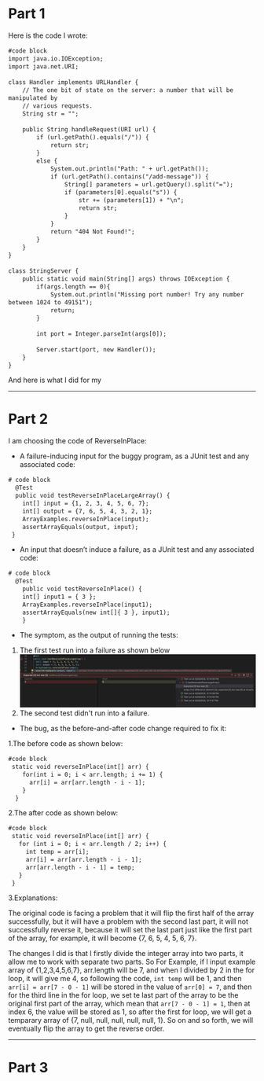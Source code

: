 # Part 1
Here is the code I wrote:
```
#code block
import java.io.IOException;
import java.net.URI;

class Handler implements URLHandler {
    // The one bit of state on the server: a number that will be manipulated by
    // various requests.
    String str = "";

    public String handleRequest(URI url) {
        if (url.getPath().equals("/")) {
            return str;
        } 
        else {
            System.out.println("Path: " + url.getPath());
            if (url.getPath().contains("/add-message")) {
                String[] parameters = url.getQuery().split("=");
                if (parameters[0].equals("s")) {
                    str += (parameters[1]) + "\n";
                    return str;
                }
            }
            return "404 Not Found!";
        }
    }
}

class StringServer {
    public static void main(String[] args) throws IOException {
        if(args.length == 0){
            System.out.println("Missing port number! Try any number between 1024 to 49151");
            return;
        }

        int port = Integer.parseInt(args[0]);

        Server.start(port, new Handler());
    }
}
```
And here is what I did for my 

---
# Part 2
I am choosing the code of ReverseInPlace:

* A failure-inducing input for the buggy program, as a JUnit test and any associated code:
```
# code block
  @Test
  public void testReverseInPlaceLargeArray() {
    int[] input = {1, 2, 3, 4, 5, 6, 7};
    int[] output = {7, 6, 5, 4, 3, 2, 1};
    ArrayExamples.reverseInPlace(input);
    assertArrayEquals(output, input);
 }
```
* An input that doesn’t induce a failure, as a JUnit test and any associated code:
```
# code block
  @Test 
	public void testReverseInPlace() {
    int[] input1 = { 3 };
    ArrayExamples.reverseInPlace(input1);
    assertArrayEquals(new int[]{ 3 }, input1);
	}
```
* The symptom, as the output of running the tests:
1. The first test run into a failure as shown below
![Image](symptom.jpg)
2. The second test didn't run into a failure.
* The bug, as the before-and-after code change required to fix it:

1.The before code as shown below:
```
#code block
 static void reverseInPlace(int[] arr) {
    for(int i = 0; i < arr.length; i += 1) {
      arr[i] = arr[arr.length - i - 1];
    }
  }
```
2.The after code as shown below:
```
#code block
 static void reverseInPlace(int[] arr) {
   for (int i = 0; i < arr.length / 2; i++) {
     int temp = arr[i];
     arr[i] = arr[arr.length - i - 1];
     arr[arr.length - i - 1] = temp;
   }
 }
```

3.Explanations:

The original code is facing a problem that it will flip the first half of the array successfully, but it will have a problem with the second last part, it will not successfully reverse it, because it will set the last part just like the first part of the array, for example, it will become {7, 6, 5, 4, 5, 6, 7}.

The changes I did is that I firstly divide the integer array into two parts, it allow me to work with separate two parts. 
So For Example, if I input example array of {1,2,3,4,5,6,7}, arr.length will be 7, and when I divided by 2 in the for loop, it will give me 4, so following the code, ```int temp``` will be 1, and then ```arr[i] = arr[7 - 0 - 1]``` will be stored in the value of ```arr[0] = 7```, and then for the third line in the for loop, we set te last part of the array to be the original first part of the array, which mean that ```arr[7 - 0 - 1] = 1```, then at index 6, the value will be stored as 1, so after the first for loop, we will get a temparary array of {7, null, null, null, null, null, 1}.
So on and so forth, we will eventually flip the array to get the reverse order.

---
# Part 3
